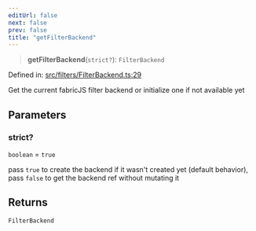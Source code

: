 ```yaml
---
editUrl: false
next: false
prev: false
title: "getFilterBackend"
---
```


> **getFilterBackend**(`strict?`): `FilterBackend`

Defined in: [src/filters/FilterBackend.ts:29](https://github.com/fabricjs/fabric.js/blob/fea1b29b7495d9634e300bd4bfa43de097745805/src/filters/FilterBackend.ts#L29)

Get the current fabricJS filter backend  or initialize one if not available yet

## Parameters

### strict?

`boolean` = `true`

pass `true` to create the backend if it wasn't created yet (default behavior),
pass `false` to get the backend ref without mutating it

## Returns

`FilterBackend`
